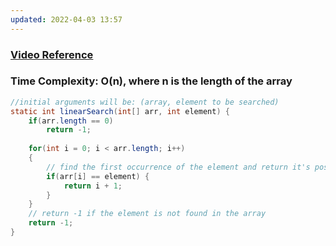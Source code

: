 ```yaml
---
updated: 2022-04-03 13:57
---
```

### [Video Reference](https://youtu.be/_HRA37X8N_Q)

### Time Complexity: O(n), where n is the length of the array

```java
//initial arguments will be: (array, element to be searched)
static int linearSearch(int[] arr, int element) {
	if(arr.length == 0)
		return -1;
	
	for(int i = 0; i < arr.length; i++)
	{
		// find the first occurrence of the element and return it's position
		if(arr[i] == element) {
			return i + 1;
		}
	}
	// return -1 if the element is not found in the array
	return -1;
}
```
